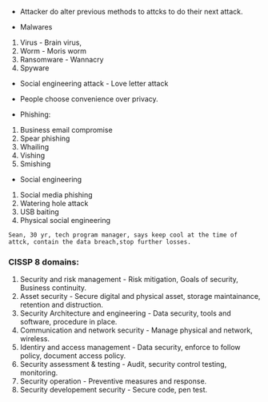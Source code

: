 - Attacker do alter previous methods to attcks to do their next attack.

- Malwares
1. Virus - Brain virus, 
2. Worm - Moris worm
3. Ransomware - Wannacry
4. Spyware

- Social engineering attack - Love letter attack

- People choose convenience over privacy. 

- Phishing:
 1. Business email compromise
 2. Spear phishing
 3. Whailing
 4. Vishing
 5. Smishing

- Social engineering
1. Social media phishing
2. Watering hole attack
3. USB baiting
4. Physical social engineering

```
Sean, 30 yr, tech program manager, says keep cool at the time of attck, contain the data breach,stop further losses. 
```
### CISSP 8 domains:
1. Security and risk management - Risk mitigation, Goals of security, Business continuity. 
2. Asset security - Secure digital and physical asset, storage maintainance, retention and distruction.
3. Security Architecture and engineering - Data security, tools and software, procedure in place.
4. Communication and network security - Manage physical and network, wireless.
5. Identiry and access management - Data security, enforce to follow policy, document access policy.
6. Security assessment & testing - Audit, security control testing, monitoring.
7. Security operation - Preventive measures and response.
8. Security developement security - Secure code, pen test.

